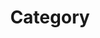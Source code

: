 ---
title : "Category"
layout : categories
permalink : /categories/
author_profile : true
sidebar_main: true
---